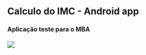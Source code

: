 <h2>Calculo do IMC - Android app</h2>
<h4>Aplicação teste para o MBA</h4>
<img src="https://user-images.githubusercontent.com/1100493/111694613-dcc9d080-8810-11eb-9fcb-f0dcd2d324f7.png" />
